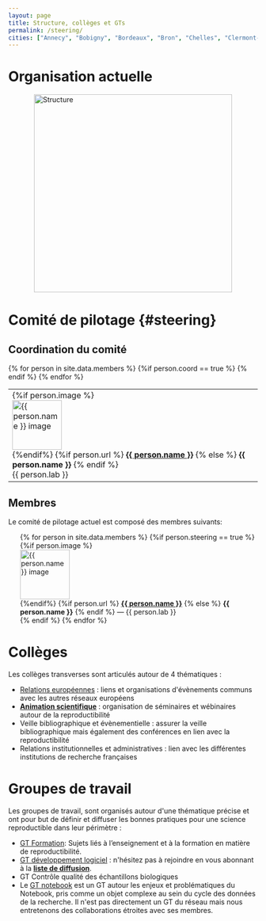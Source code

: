 ```yaml
---
layout: page
title: Structure, collèges et GTs
permalink: /steering/
cities: ["Annecy", "Bobigny", "Bordeaux", "Bron", "Chelles", "Clermont-Ferrand", "Corte", "Dijon", "Évry",  "Gif-Sur-Yvette", "Grenoble", "Limoges", "Lyon", "Marseille", "Montpellier", "Nantes", "Nice", "Orléans", "Orsay", "Palaiseau", "Paris", "Rennes", "Rungis", "Saclay", "Strasbourg", "Tarbes", "Toulouse", "Villetaneuse", "Villeurbanne"]
---
```


# Organisation actuelle
<!--
![Structure réseau](../assets/images/Structure_fr_nologo_links.png){: style="width: 60%; display:block; margin-right: auto; margin-left:auto;" }
-->
<img src="../assets/images/Structure_fr_nologo.png" alt="Structure" usemap="#workmap" width="400" height="400" style="display:block; margin-right: auto; margin-left:auto;">

<map name="workmap">
  <area shape="rect" coords="50,50,120,120" alt="animation" href="/colleges/c_anim">
  <area shape="rect" coords="50,290,200,390" alt="publications" href="/publications/">
  <area shape="rect" coords="350,210,400,350" alt="logiciel" href="/gtravail/gt_logiciel">
  <area shape="rect" coords="10,50,30,250" alt="formation" href="/gtravail/gt_formation">
  <area shape="rect" coords="10,250,30,350" alt="animation" href="https://gt-notebook.gitpages.huma-num.fr/site_quarto/">
  <area shape="rect" coords="150,150,250,250" alt="Steering" href="#steering">
</map>



# Comité de pilotage {#steering}


## Coordination du comité
<table style="list-style-type: none;">
<tr>
{% for person in site.data.members %}
     {%if person.coord == true %}
     <td>
     {%if person.image %}
     <img alt="{{ person.name }} image" src="{{ person.image }}" style="width: 100px; display:block;"/>
     {%endif%}
     {%if person.url %}
        <b><a href="{{ person.url }}"> {{ person.name }}</a></b>
     {% else %}
        <b>{{ person.name }}</b>
     {% endif %}
      <br>  
     {{ person.lab }}
   </td>
     {% endif %}
{% endfor %}
</tr>
</table>

## Membres
Le comité de pilotage actuel est composé des membres suivants:

  <ul style="list-style-type: none;">
  {% for person in site.data.members %}
       {%if person.steering == true %}
       <li>
       {%if person.image %}
       <img alt="{{ person.name }} image" src="{{ person.image }}" style="width: 100px; display:block;"/>
       {%endif%}
       {%if person.url %}
          <b><a href="{{ person.url }}"> {{ person.name }}</a></b>
       {% else %}
          <b>{{ person.name }}</b>
       {% endif %}  
       — {{ person.lab }}
       </li>
       {% endif %}
  {% endfor %}
  </ul>

# Collèges

Les collèges transverses sont articulés autour de 4 thématiques :

* [Relations européennes](/colleges/c_europe) : liens et organisations d'évènements communs avec les autres réseaux européens
* <b><a href="/colleges/c_anim">Animation scientifique</a></b> : organisation de séminaires et wébinaires autour de la reproductibilité
* Veille bibliographique et évènementielle : assurer la veille bibliographique mais également des conférences en lien avec la reproductibilité
* Relations institutionnelles et administratives : lien avec les différentes institutions de recherche françaises



# Groupes de travail

Les groupes de travail, sont organisés autour d'une thématique précise et ont pour but de définir et diffuser les bonnes pratiques pour une science reproductible dans leur périmètre :

* [GT Formation](https://www.recherche-reproductible.fr/gtravail/gt_formation): Sujets liés à l’enseignement et à la formation en matière de reproductibilité.
* [GT développement logiciel](/gtravail/gt_logiciel) : n'hésitez pas à rejoindre en vous abonnant à la [**liste de diffusion**](https://groupes.renater.fr/sympa/info/gt-env-logiciel).
* GT Contrôle qualité des échantillons biologiques
* Le [GT notebook](https://gt-notebook.gitpages.huma-num.fr/site_quarto/) est un GT autour les enjeux et problématiques du Notebook, pris comme un objet complexe au sein du cycle des données de la recherche. Il n'est pas directement un GT du réseau mais nous entretenons des collaborations étroites avec ses membres.
